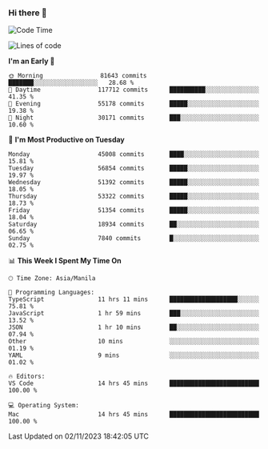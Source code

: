 ### Hi there 👋

<!--START_SECTION:waka-->
![Code Time](http://img.shields.io/badge/Code%20Time-4%2C484%20hrs%2057%20mins-blue)

![Lines of code](https://img.shields.io/badge/From%20Hello%20World%20I%27ve%20Written-110.0%20million%20lines%20of%20code-blue)

**I'm an Early 🐤** 

```text
🌞 Morning                81643 commits       ███████░░░░░░░░░░░░░░░░░░   28.68 % 
🌆 Daytime                117712 commits      ██████████░░░░░░░░░░░░░░░   41.35 % 
🌃 Evening                55178 commits       █████░░░░░░░░░░░░░░░░░░░░   19.38 % 
🌙 Night                  30171 commits       ███░░░░░░░░░░░░░░░░░░░░░░   10.60 % 
```
📅 **I'm Most Productive on Tuesday** 

```text
Monday                   45008 commits       ████░░░░░░░░░░░░░░░░░░░░░   15.81 % 
Tuesday                  56854 commits       █████░░░░░░░░░░░░░░░░░░░░   19.97 % 
Wednesday                51392 commits       █████░░░░░░░░░░░░░░░░░░░░   18.05 % 
Thursday                 53322 commits       █████░░░░░░░░░░░░░░░░░░░░   18.73 % 
Friday                   51354 commits       █████░░░░░░░░░░░░░░░░░░░░   18.04 % 
Saturday                 18934 commits       ██░░░░░░░░░░░░░░░░░░░░░░░   06.65 % 
Sunday                   7840 commits        █░░░░░░░░░░░░░░░░░░░░░░░░   02.75 % 
```


📊 **This Week I Spent My Time On** 

```text
🕑︎ Time Zone: Asia/Manila

💬 Programming Languages: 
TypeScript               11 hrs 11 mins      ███████████████████░░░░░░   75.81 % 
JavaScript               1 hr 59 mins        ███░░░░░░░░░░░░░░░░░░░░░░   13.52 % 
JSON                     1 hr 10 mins        ██░░░░░░░░░░░░░░░░░░░░░░░   07.94 % 
Other                    10 mins             ░░░░░░░░░░░░░░░░░░░░░░░░░   01.19 % 
YAML                     9 mins              ░░░░░░░░░░░░░░░░░░░░░░░░░   01.02 % 

🔥 Editors: 
VS Code                  14 hrs 45 mins      █████████████████████████   100.00 % 

💻 Operating System: 
Mac                      14 hrs 45 mins      █████████████████████████   100.00 % 
```


 Last Updated on 02/11/2023 18:42:05 UTC
<!--END_SECTION:waka-->


<!--
**rad182/rad182** is a ✨ _special_ ✨ repository because its `README.md` (this file) appears on your GitHub profile.

Here are some ideas to get you started:

- 🔭 I’m currently working on ...
- 🌱 I’m currently learning ...
- 👯 I’m looking to collaborate on ...
- 🤔 I’m looking for help with ...
- 💬 Ask me about ...
- 📫 How to reach me: ...
- 😄 Pronouns: ...
- ⚡ Fun fact: ...
-->
